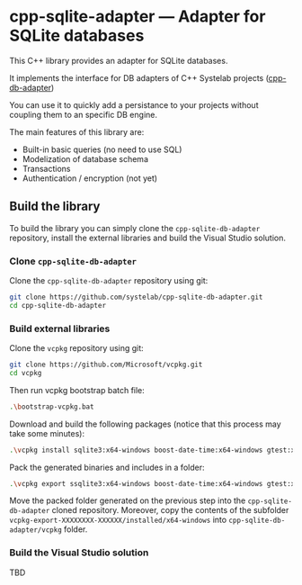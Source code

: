 # cpp-sqlite-adapter — Adapter for SQLite databases

This C++ library provides an adapter for SQLite databases.

It implements the interface for DB adapters of C++ Systelab projects ([cpp-db-adapter](https://github.com/systelab/cpp-db-adapter))

You can use it to quickly add a persistance to your projects without coupling them to an specific DB engine.

The main features of this library are:
* Built-in basic queries (no need to use SQL)
* Modelization of database schema
* Transactions
* Authentication / encryption (not yet)


## Build the library

To build the library you can simply clone the `cpp-sqlite-db-adapter` repository, install the external libraries and build the Visual Studio solution.

### Clone `cpp-sqlite-db-adapter`

Clone the `cpp-sqlite-db-adapter` repository using git:

```bash
git clone https://github.com/systelab/cpp-sqlite-db-adapter.git
cd cpp-sqlite-db-adapter
```

### Build external libraries

Clone the `vcpkg` repository using git:

```bash
git clone https://github.com/Microsoft/vcpkg.git
cd vcpkg
```

Then run vcpkg bootstrap batch file:

```bash
.\bootstrap-vcpkg.bat
```

Download and build the following packages (notice that this process may take some minutes):

```bash
.\vcpkg install sqlite3:x64-windows boost-date-time:x64-windows gtest:x64-windows
```

Pack the generated binaries and includes in a folder:

```bash
.\vcpkg export ssqlite3:x64-windows boost-date-time:x64-windows gtest:x64-windows --raw
```

Move the packed folder generated on the previous step into the `cpp-sqlite-db-adapter` cloned repository.
Moreover, copy the contents of the subfolder `vcpkg-export-XXXXXXXX-XXXXXX/installed/x64-windows` into `cpp-sqlite-db-adapter/vcpkg` folder.


### Build the Visual Studio solution

TBD

